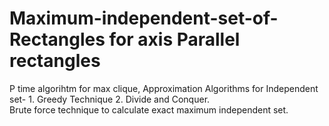# Maximum-independent-set-of-Rectangles for axis Parallel rectangles
P time algorihtm for max clique, 
Approximation Algorithms for Independent set- 1. Greedy Technique 2. Divide and Conquer.  
Brute force technique to calculate exact maximum independent set.
